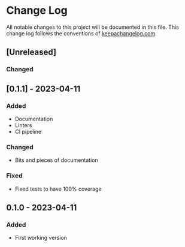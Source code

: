 # Change Log
All notable changes to this project will be documented in this file. This change log follows the conventions of [keepachangelog.com](http://keepachangelog.com/).

## [Unreleased]
### Changed

## [0.1.1] - 2023-04-11
### Added
- Documentation
- Linters
- CI pipeline

### Changed
- Bits and pieces of documentation

### Fixed
- Fixed tests to have 100% coverage

## 0.1.0 - 2023-04-11
### Added
- First working version
